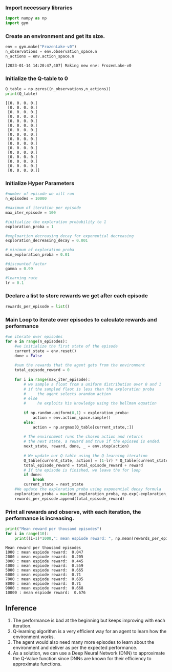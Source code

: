 ### Import necessary libraries


```python
import numpy as np
import gym
```

### Create an environment and get its size.


```python
env = gym.make("FrozenLake-v0")
n_observations = env.observation_space.n
n_actions = env.action_space.n
```

    [2023-01-14 14:20:47,407] Making new env: FrozenLake-v0
    

### Initialize the Q-table to 0


```python
Q_table = np.zeros((n_observations,n_actions))
print(Q_table)
```

    [[0. 0. 0. 0.]
     [0. 0. 0. 0.]
     [0. 0. 0. 0.]
     [0. 0. 0. 0.]
     [0. 0. 0. 0.]
     [0. 0. 0. 0.]
     [0. 0. 0. 0.]
     [0. 0. 0. 0.]
     [0. 0. 0. 0.]
     [0. 0. 0. 0.]
     [0. 0. 0. 0.]
     [0. 0. 0. 0.]
     [0. 0. 0. 0.]
     [0. 0. 0. 0.]
     [0. 0. 0. 0.]
     [0. 0. 0. 0.]]
    

### Initialize Hyper Parameters


```python
#number of episode we will run
n_episodes = 10000

#maximum of iteration per episode
max_iter_episode = 100

#initialize the exploration probability to 1
exploration_proba = 1

#exploartion decreasing decay for exponential decreasing
exploration_decreasing_decay = 0.001

# minimum of exploration proba
min_exploration_proba = 0.01

#discounted factor
gamma = 0.99

#learning rate
lr = 0.1
```

### Declare a list to store rewards we get after each episode


```python
rewards_per_episode = list()
```

### Main Loop to iterate over episodes to calculate rewards and performance


```python
#we iterate over episodes
for e in range(n_episodes):
    #we initialize the first state of the episode
    current_state = env.reset()
    done = False
    
    #sum the rewards that the agent gets from the environment
    total_episode_reward = 0
    
    for i in range(max_iter_episode): 
        # we sample a float from a uniform distribution over 0 and 1
        # if the sampled flaot is less than the exploration proba
        #     the agent selects arandom action
        # else
        #     he exploits his knowledge using the bellman equation 
        
        if np.random.uniform(0,1) < exploration_proba:
            action = env.action_space.sample()
        else:
            action = np.argmax(Q_table[current_state,:])
        
        # The environment runs the chosen action and returns
        # the next state, a reward and true if the epiosed is ended.
        next_state, reward, done, _ = env.step(action)
        
        # We update our Q-table using the Q-learning iteration
        Q_table[current_state, action] = (1-lr) * Q_table[current_state, action] +lr*(reward + gamma*max(Q_table[next_state,:]))
        total_episode_reward = total_episode_reward + reward
        # If the episode is finished, we leave the for loop
        if done:
            break
        current_state = next_state
    #We update the exploration proba using exponential decay formula 
    exploration_proba = max(min_exploration_proba, np.exp(-exploration_decreasing_decay*e))
    rewards_per_episode.append(total_episode_reward)
```

### Print all rewards and observe, with each iteration, the performance is increasing.


```python
print("Mean reward per thousand episodes")
for i in range(10):
    print((i+1)*1000,": mean espiode reward: ", np.mean(rewards_per_episode[1000*i:1000*(i+1)]))
```

    Mean reward per thousand episodes
    1000 : mean espiode reward:  0.047
    2000 : mean espiode reward:  0.205
    3000 : mean espiode reward:  0.445
    4000 : mean espiode reward:  0.559
    5000 : mean espiode reward:  0.665
    6000 : mean espiode reward:  0.71
    7000 : mean espiode reward:  0.685
    8000 : mean espiode reward:  0.71
    9000 : mean espiode reward:  0.668
    10000 : mean espiode reward:  0.676
    

## Inference

1. The performance is bad at the beginning but keeps improving with each iteration.
2. Q-learning algorithm is a very efficient way for an agent to learn how the environment works.
3. The agent would also need many more episodes to learn about the environment and deliver as per the expected performance.
4. As a solution, we can use a Deep Neural Network (DNN) to approximate the Q-Value function since DNNs are known for their efficiency to approximate functions.


```python

```
